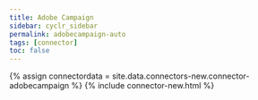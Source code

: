 ```yaml
---
title: Adobe Campaign
sidebar: cyclr_sidebar
permalink: adobecampaign-auto
tags: [connector]
toc: false
---
```

{% assign connectordata = site.data.connectors-new.connector-adobecampaign %}
{% include connector-new.html %}	